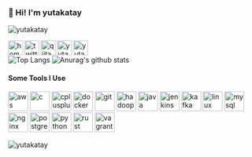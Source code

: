 ### 👋 Hi! I'm yutakatay

<p align="left"> <img src="https://komarev.com/ghpvc/?username=yutakatay" alt="yutakatay" /> </p>

<a href="https://yutakatay.github.io/">
  <img align="left" alt="homepage" width="30px" src="https://image.flaticon.com/icons/svg/565/565527.svg" />
</a>
<a href="https://twitter.com/yutakatay">
  <img align="left" alt="twitter" width="30px" src="https://image.flaticon.com/icons/svg/2111/2111703.svg" />
</a>
<a href="https://qiita.com/yutakatay">
  <img align="left" alt="qiita" width="30px" src="https://pbs.twimg.com/profile_images/1201406146822557696/ewFFvnAa_400x400.jpg" />
</a>
<a href="https://dev.to/yutakatay" target="blank">
  <img align="left" src="https://cdn.jsdelivr.net/npm/simple-icons@3.0.1/icons/dev-dot-to.svg" alt="yutakatay" height="30" width="30" />
</a>
<a href="https://stackoverflow.com/users/yutakatay" target="blank">
  <img align="left" src="https://cdn.jsdelivr.net/npm/simple-icons@3.0.1/icons/stackoverflow.svg" alt="yutakatay" height="30" width="30" />
</a>
<br/>

![Top Langs](https://github-readme-stats.vercel.app/api/top-langs/?username=yutakatay&layout=compact&count_private=true&show_icons=true&show_icons=true&theme=onedark)
![Anurag's github stats](https://github-readme-stats.vercel.app/api?username=yutakatay&count_private=true&show_icons=true&show_icons=true&theme=onedark)



#### Some Tools I Use

<p align="left"><img src="https://devicons.github.io/devicon/devicon.git/icons/amazonwebservices/amazonwebservices-original-wordmark.svg" alt="aws" width="40" height="40"/> <img src="https://devicons.github.io/devicon/devicon.git/icons/c/c-original.svg" alt="c" width="40" height="40"/> <img src="https://devicons.github.io/devicon/devicon.git/icons/cplusplus/cplusplus-original.svg" alt="cplusplus" width="40" height="40"/> <img src="https://devicons.github.io/devicon/devicon.git/icons/docker/docker-original-wordmark.svg" alt="docker" width="40" height="40"/> <img src="https://www.vectorlogo.zone/logos/git-scm/git-scm-icon.svg" alt="git" width="40" height="40"/> <img src="https://www.vectorlogo.zone/logos/apache_hadoop/apache_hadoop-icon.svg" alt="hadoop" width="40" height="40"/> <img src="https://devicons.github.io/devicon/devicon.git/icons/java/java-original-wordmark.svg" alt="java" width="40" height="40"/> <img src="https://www.vectorlogo.zone/logos/jenkins/jenkins-icon.svg" alt="jenkins" width="40" height="40"/> <img src="https://www.vectorlogo.zone/logos/apache_kafka/apache_kafka-icon.svg" alt="kafka" width="40" height="40"/> <img src="https://devicons.github.io/devicon/devicon.git/icons/linux/linux-original.svg" alt="linux" width="40" height="40"/> <img src="https://devicons.github.io/devicon/devicon.git/icons/mysql/mysql-original-wordmark.svg" alt="mysql" width="40" height="40"/> <img src="https://devicons.github.io/devicon/devicon.git/icons/nginx/nginx-original.svg" alt="nginx" width="40" height="40"/> <img src="https://devicons.github.io/devicon/devicon.git/icons/postgresql/postgresql-original-wordmark.svg" alt="postgresql" width="40" height="40"/> <img src="https://devicons.github.io/devicon/devicon.git/icons/python/python-original.svg" alt="python" width="40" height="40"/> <img src="https://devicons.github.io/devicon/devicon.git/icons/rust/rust-plain.svg" alt="rust" width="40" height="40"/> <img src="https://www.vectorlogo.zone/logos/vagrantup/vagrantup-icon.svg" alt="vagrant" width="40" height="40"/></p><p><img align="left" src="https://github-readme-stats.vercel.app/api/top-langs/?username=yutakatay&layout=compact&hide=html" alt="yutakatay" /></p>


<!--
**yutakatay/yutakatay** is a ✨ _special_ ✨ repository because its `README.md` (this file) appears on your GitHub profile.

Here are some ideas to get you started:

- 🔭 I’m currently working on ...
- 🌱 I’m currently learning ...
- 👯 I’m looking to collaborate on ...
- 🤔 I’m looking for help with ...
- 💬 Ask me about ...
- 📫 How to reach me: ...
- 😄 Pronouns: ...
- ⚡ Fun fact: ...
-->

